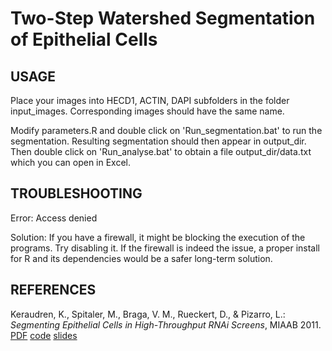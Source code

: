 Two-Step Watershed Segmentation of Epithelial Cells
===================================================

USAGE
-----

Place your images into HECD1, ACTIN, DAPI subfolders in the folder
input_images. Corresponding images should have the same name.

Modify parameters.R and double click on 'Run_segmentation.bat' to run the
segmentation. Resulting segmentation should then appear in output_dir. Then
double click on 'Run_analyse.bat' to obtain a file output_dir/data.txt which you
can open in Excel.


TROUBLESHOOTING
---------------

Error: Access denied

Solution: If you have a firewall, it might be blocking the execution of the
programs. Try disabling it. If the firewall is indeed the issue, a proper
install for R and its dependencies would be a safer long-term solution.

REFERENCES
----------

Keraudren, K., Spitaler, M., Braga, V. M., Rueckert, D., & Pizarro, L.:
<i>Segmenting Epithelial Cells in High-Throughput RNAi Screens</i>, MIAAB 2011.               
<a href="http://www.doc.ic.ac.uk/~kpk09/publications/MIAAB-2011.pdf">PDF</a>
<a href="http://www.doc.ic.ac.uk/~kpk09/cell_segmentation_tool.zip">code</a> 
<a href="http://www.doc.ic.ac.uk/~kpk09/publications/MIAAB-2011_slides.pdf">slides</a>

    

